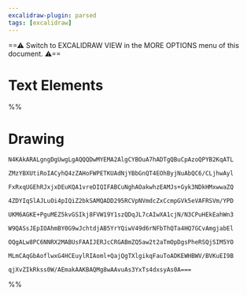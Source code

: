 ```yaml
---
excalidraw-plugin: parsed
tags: [excalidraw]
---
```

==⚠  Switch to EXCALIDRAW VIEW in the MORE OPTIONS menu of this document. ⚠==


# Text Elements
%%
# Drawing
```compressed-json
N4KAkARALgngDgUwgLgAQQQDwMYEMA2AlgCYBOuA7hADTgQBuCpAzoQPYB2KqATL

ZMzYBXUtiRoIACyhQ4zZAHoFWPETKUAdNjYBbGnQT4EOhByjNuAbQC6/CLjhwAyl

FxRxqUGEhRJxjxDEuKQA1vreDIQIFABCuNghAOakwhzEAMJs+Gyk3NDkHMxwwaZQ

4ZDYIqSlAJLuOi4pIQiZ2bkSAMQADD295RCVpNVmdcZxCcmpGVk5eVAFRSVm/YPD

UKM6AGKE+PguMEZ5kvGSIkj8FVW19Y1szQDqJL7cAIwXA1cjN/N3CPuHEkEahWn3

W9QASsJEpIOAhmBY0G9wJchtdjAB5YrYQiwV49d6rNFbThQTa4HQ7GCvAmgjabEl

OQgALw8PC6NNRX2MABUsFAAIJERJcCRGABmZQ5aw2t2aTmOpDgsPheRSQjSIM5YO

MLmCAqGbAoflwxG4HCEuylRIAoml+QajQgTXlgikqFauToADKEWHBWV/BVKuEI9B

qjXvZIkRkss0W/AEmakAAKBAQMg8wAAvuAs3YxTs4dxsyAs0A===
```
%%